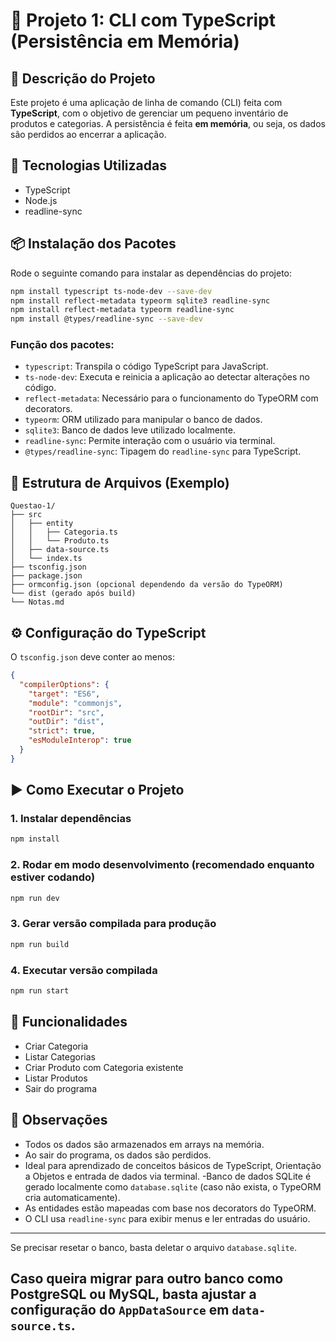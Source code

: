 # 📝 Projeto 1: CLI com TypeScript (Persistência em Memória)

## 📌 Descrição do Projeto
Este projeto é uma aplicação de linha de comando (CLI) feita com **TypeScript**, com o objetivo de gerenciar um pequeno inventário de produtos e categorias. A persistência é feita **em memória**, ou seja, os dados são perdidos ao encerrar a aplicação.

## 🚀 Tecnologias Utilizadas
- TypeScript
- Node.js
- readline-sync

## 📦 Instalação dos Pacotes
Rode o seguinte comando para instalar as dependências do projeto:

```bash
npm install typescript ts-node-dev --save-dev
npm install reflect-metadata typeorm sqlite3 readline-sync
npm install reflect-metadata typeorm readline-sync
npm install @types/readline-sync --save-dev
```
### Função dos pacotes:
- `typescript`: Transpila o código TypeScript para JavaScript.
- `ts-node-dev`: Executa e reinicia a aplicação ao detectar alterações no código.
- `reflect-metadata`: Necessário para o funcionamento do TypeORM com decorators.
- `typeorm`: ORM utilizado para manipular o banco de dados.
- `sqlite3`: Banco de dados leve utilizado localmente.
- `readline-sync`: Permite interação com o usuário via terminal.
- `@types/readline-sync`: Tipagem do `readline-sync` para TypeScript.

## 📁 Estrutura de Arquivos (Exemplo)
```
Questao-1/
├── src
│   ├── entity
│   │   ├── Categoria.ts
│   │   └── Produto.ts
│   ├── data-source.ts
│   └── index.ts
├── tsconfig.json
├── package.json
├── ormconfig.json (opcional dependendo da versão do TypeORM)
└── dist (gerado após build)
└── Notas.md
```

## ⚙️ Configuração do TypeScript
O `tsconfig.json` deve conter ao menos:
```json
{
  "compilerOptions": {
    "target": "ES6",
    "module": "commonjs",
    "rootDir": "src",
    "outDir": "dist",
    "strict": true,
    "esModuleInterop": true
  }
}
```

## ▶️ Como Executar o Projeto

### 1. Instalar dependências
```bash
npm install
```

### 2. Rodar em modo desenvolvimento (recomendado enquanto estiver codando)
```bash
npm run dev
```

### 3. Gerar versão compilada para produção
```bash
npm run build
```

### 4. Executar versão compilada
```bash
npm run start
```

## 🚀 Funcionalidades
- Criar Categoria
- Listar Categorias
- Criar Produto com Categoria existente
- Listar Produtos
- Sair do programa

## 📌 Observações
- Todos os dados são armazenados em arrays na memória.
- Ao sair do programa, os dados são perdidos.
- Ideal para aprendizado de conceitos básicos de TypeScript, Orientação a Objetos e entrada de dados via terminal.
-Banco de dados SQLite é gerado localmente como `database.sqlite` (caso não exista, o TypeORM cria automaticamente).
- As entidades estão mapeadas com base nos decorators do TypeORM.
- O CLI usa `readline-sync` para exibir menus e ler entradas do usuário.

---

Se precisar resetar o banco, basta deletar o arquivo `database.sqlite`.

Caso queira migrar para outro banco como PostgreSQL ou MySQL, basta ajustar a configuração do `AppDataSource` em `data-source.ts`.
---
